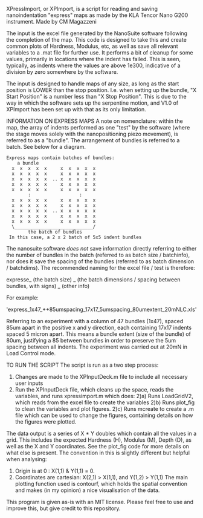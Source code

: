 XPressImport, or XPImport, is a script for reading and saving nanoindentation "express" maps as made by the KLA Tencor Nano G200 instrument. 
Made by CM Magazzeni 

The input is the excel file generated by the NanoSuite software following the completion of the map. This code is designed to take this and create common plots of Hardness, Modulus, etc, as well as save all relevant variables to a .mat file for further use. It performs a bit of cleanup for some values, primarily in locations where the indent has failed. This is seen, typically, as indents where the values are above 1e300, indicative of a division by zero somewhere by the software. 

The input is designed to handle maps of any size, as long as the start position is LOWER than the stop position. I.e. when setting up the bundle, "X Start Position" is a number less than "X Stop Position". This is due to the way in which the software sets up the serpentine motion, and V1.0 of XPImport has been set up with that as its only limitation. 


INFORMATION ON EXPRESS MAPS
A note on nomenclature: within the map, the array of indents performed as one "test" by the software (where the stage moves solely with the nanopositioning piezo movement), is referred to as a "bundle". The arrangement of bundles is referred to a batch. See below for a diagram. 
~~~~~
Express maps contain batches of bundles:
    a bundle
  x  x  x  x  x     x  x  x  x  x 
  x  x  x  x  x     x  x  x  x  x 
  x  x  x  x  x  .. x  x  x  x  x 
  x  x  x  x  x     x  x  x  x  x 
  x  x  x  x  x     x  x  x  x  x 
        :                  :
  x  x  x  x  x     x  x  x  x  x 
  x  x  x  x  x     x  x  x  x  x 
  x  x  x  x  x  .. x  x  x  x  x 
  x  x  x  x  x     x  x  x  x  x 
  x  x  x  x  x     x  x  x  x  x 
  \_____________________________/
        the batch of bundles
 In this case, a 2 x 2 batch of 5x5 indent bundles
 ~~~~~
The nanosuite software *does not* save information directly referring to either the number of bundles in the batch (referred to as batch size / batchinfo), nor does it save the spacing of the bundles (referred to as batch dimension / batchdims). The recommended naming for the excel file / test is therefore: 

expresse_ (the batch size) _ (the batch dimensions / spacing between bundles, with signs) _ (other info)

For example: 

'express_1x47_++85umspacing_17x17_5umspacing_80umextent_20mNLC.xls'

Referring to an experiment with a column of 47 bundles (1x47), spaced 85um apart in the positive x and y direction, each containing 17x17 indents spaced 5 micron apart. This means a bundle extent (size of the bundle) of 80um, justifying a 85 between bundles in order to preserve the 5um spacing between all indents. The experiment was carried out at 20mN in Load Control mode. 



TO RUN THE SCRIPT
The script is run as a two step process: 
1) Changes are made to the XPInputDeck.m file to include all necessary user inputs
2) Run the XPInputDeck file, which cleans up the space, reads the variables, and runs xpressimport.m which does:
2)a) Runs LoadGridV2, which reads from the excel file to create the variables
2)b) Runs plot_fig to clean the variables and plot figures. 
2)c) Runs mcreate to create a .m file which can be used to change the figures, containing details on how the figures were plotted.

The data output is a series of X * Y doubles which contain all the values in a grid. This includes the expected Hardness (H), Modulus (M), Depth (D), as well as the X and Y coordinates. See the plot_fig code for more details on what else is present. The convention in this is slightly different but helpful when analysing:
1) Origin is at 0 : X(1,1) & Y(1,1) = 0. 
2) Coordinates are cartesian: X(2,1) > X(1,1), and Y(1,2) > Y(1,1)
The main plotting function used is contourf, which holds the spatial convention and makes (in my opinion) a nice visualisation of the data. 

This program is given as-is with an MIT license. Please feel free to use and improve this, but give credit to this repository. 
